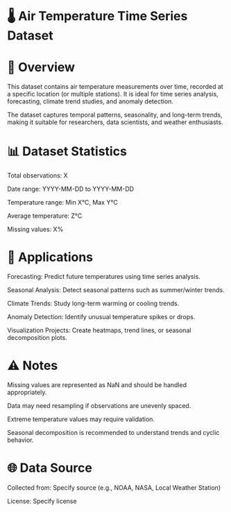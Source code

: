 # 🌡️ Air Temperature Time Series Dataset

# 📖 Overview

This dataset contains air temperature measurements over time, recorded at a specific location (or multiple stations). It is ideal for time series analysis, forecasting, climate trend studies, and anomaly detection.

The dataset captures temporal patterns, seasonality, and long-term trends, making it suitable for researchers, data scientists, and weather enthusiasts.

# 📊 Dataset Statistics

Total observations: X

Date range: YYYY-MM-DD to YYYY-MM-DD

Temperature range: Min X°C, Max Y°C

Average temperature: Z°C

Missing values: X%

# 🎯 Applications

Forecasting: Predict future temperatures using time series analysis.

Seasonal Analysis: Detect seasonal patterns such as summer/winter trends.

Climate Trends: Study long-term warming or cooling trends.

Anomaly Detection: Identify unusual temperature spikes or drops.

Visualization Projects: Create heatmaps, trend lines, or seasonal decomposition plots.

# ⚠️ Notes

Missing values are represented as NaN and should be handled appropriately.

Data may need resampling if observations are unevenly spaced.

Extreme temperature values may require validation.

Seasonal decomposition is recommended to understand trends and cyclic behavior.

# 🌐 Data Source

Collected from: Specify source (e.g., NOAA, NASA, Local Weather Station)

License: Specify license
